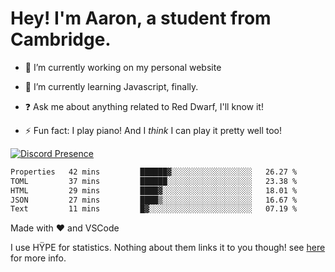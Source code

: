 # Hey! I'm Aaron, a student from Cambridge.

- 🔭 I’m currently working on my personal website

- 🌱 I’m currently learning Javascript, finally.

- ❓ Ask me about anything related to Red Dwarf, I'll know it!

- ⚡ Fun fact: I play piano! And I *think* I can play it pretty well too!

[![Discord Presence](https://lanyard.cnrad.dev/api/689805100331696149)](https://discord.com/users/689805100331696149)

<!--START_SECTION:waka-->

```txt
Properties   42 mins         ██████▓░░░░░░░░░░░░░░░░░░   26.27 %
TOML         37 mins         ██████░░░░░░░░░░░░░░░░░░░   23.38 %
HTML         29 mins         ████▓░░░░░░░░░░░░░░░░░░░░   18.01 %
JSON         27 mins         ████▒░░░░░░░░░░░░░░░░░░░░   16.67 %
Text         11 mins         █▓░░░░░░░░░░░░░░░░░░░░░░░   07.19 %
```

<!--END_SECTION:waka-->
Made with ❤ and VSCode <img src="https://hit.yhype.me/github/profile?user_id=53441990" alt="">

I use HŸPE for statistics. Nothing about them links it to you though! see [here](https://yhype.me/) for more info.
